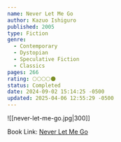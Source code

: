 ```yaml
---
name: Never Let Me Go
author: Kazuo Ishiguro
published: 2005
type: Fiction
genre:
  - Contemporary
  - Dystopian
  - Speculative Fiction
  - Classics
pages: 266
rating: 🌕🌕🌕🌕🌑
status: Completed
date: 2024-09-02 15:14:25 -0500
updated: 2025-04-06 12:55:29 -0500
---
```


![[never-let-me-go.jpg|300]]

Book Link: [Never Let Me Go](https://www.goodreads.com/book/show/6334.Never_Let_Me_Go)
